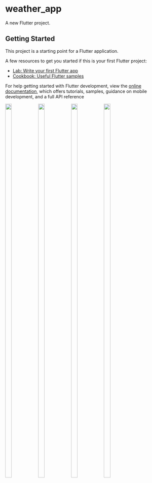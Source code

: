 # weather_app

A new Flutter project.

## Getting Started

This project is a starting point for a Flutter application.

A few resources to get you started if this is your first Flutter project:

- [Lab: Write your first Flutter app](https://docs.flutter.dev/get-started/codelab)
- [Cookbook: Useful Flutter samples](https://docs.flutter.dev/cookbook)

For help getting started with Flutter development, view the
[online documentation](https://docs.flutter.dev/), which offers tutorials,
samples, guidance on mobile development, and a full API reference



<a href="Screenshot_2022-10-08-13-52-15-11"><img src="https://user-images.githubusercontent.com/94074275/194707112-1e74a89b-f7ef-4042-937d-760412b0c4da.jpg" align="left" height="55%" width="20%" ></a>

<a href="Screenshot_2022-10-08-13-52-24-39"><img src="https://user-images.githubusercontent.com/94074275/194707336-a5f40ee2-5d2e-4cc5-ae77-601d68ba555e.jpg" align="left" height="55%" width="20%" ></a>

<a href="Screenshot_2022-10-08-13-53-01-32"><img src="https://user-images.githubusercontent.com/94074275/194707410-d8ff3dc6-ea50-4a0b-a6c6-6387e2bab521.jpg" align="left" height="55%" width="20%" ></a>

<a href="Screenshot_2022-10-08-13-53-35-75"><img src="https://user-images.githubusercontent.com/94074275/194707444-fdc54081-8aa0-4064-8b1e-4c5e9818fa12.jpg" align="left" height="55%" width="20%" ></a>
